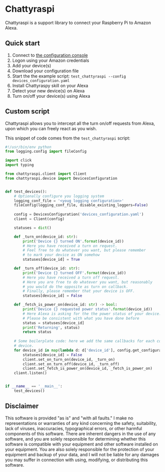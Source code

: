 # Chattyraspi
Chattyraspi is a support library to connect your Raspberry Pi to Amazon Alexa.

Quick start
-----
1. Connect to [the configuration console][1]
2. Logon using your Amazon credentials
3. Add your device(s)
4. Download your configuration file
5. Start the the example script:
   `test_chattyraspi --config devices_configuration.yaml`
6. Install Chattyraspy skill on your Alexa
7. Detect your new device(s) on Alexa
8. Turn on/off your device(s) using Alexa

Custom script
-------------
Chattyraspi allows you to intercept all the turn on/off requests from Alexa, 
upon which you can freely react as you wish.

This snippet of code comes from the `test_chattyraspi` script:

```python
#!/usr/bin/env python
from logging.config import fileConfig

import click
import typing

from chattyraspi.client import Client
from chattyraspi.device import DevicesConfiguration


def test_devices():
    # Optionally configure you logging system
    logging_conf_file = '<youg logging configuration>'
    fileConfig(logging_conf_file, disable_existing_loggers=False)
    
    config = DevicesConfiguration('devices_configuration.yaml')
    client = Client(config)

    statuses = dict()

    def _turn_on(device_id: str):
        print('Device {} turned ON'.format(device_id))
        # Here you have received a turn on request.
        # Feel free to do whatever you want, but please remember
        # to mark your device as ON somehow
        statuses[device_id] = True

    def _turn_off(device_id: str):
        print('Device {} turned OFF'.format(device_id))
        # Here you have received a turn off request.
        # Here you are free to do whatever you want, but reasonably
        # you would do the opposite as turn on callback.
        # Finally, please remember that your device is OFF.
        statuses[device_id] = False

    def _fetch_is_power_on(device_id: str) -> bool:
        print('Device {} requested power status'.format(device_id))
        # Here Alexa is asking for the the power status of your device.
        # Please be consistent with what you have done before
        status = statuses[device_id]
        print('Returning', status)
        return status
    
    # Some boilerplate code: here we add the same callbacks for each configured
    # device.
    for device_id in map(lambda d: d['device_id'], config.get_configuration()['Devices']):
        statuses[device_id] = False
        client.set_on_turn_on(device_id, _turn_on)
        client.set_on_turn_off(device_id, _turn_off)
        client.set_fetch_is_power_on(device_id, _fetch_is_power_on)
    client.listen()


if __name__ == '__main__':
    test_devices()

```
 
Disclaimer
----------
This software is provided "as is" and "with all faults." 
I make no representations or warranties of any kind concerning the safety, 
suitability, lack of viruses, inaccuracies, typographical errors, 
or other harmful components of this software. 
There are inherent dangers in the use of any software, and you are 
solely responsible for determining whether this software is compatible 
with your equipment and other software installed on your equipment. 
You are also solely responsible for the protection of your equipment 
and backup of your data, and I will not be liable for any damages 
you may suffer in connection with using, modifying, or distributing 
this software.

[1]: https://raspberry.alexa.mirko.io/login